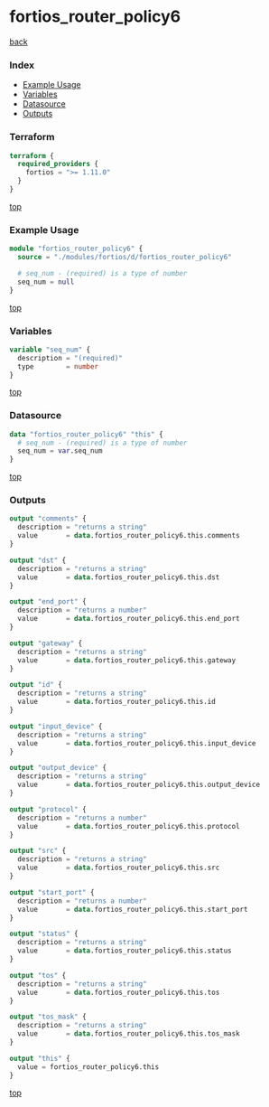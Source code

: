 # fortios_router_policy6

[back](../fortios.md)

### Index

- [Example Usage](#example-usage)
- [Variables](#variables)
- [Datasource](#datasource)
- [Outputs](#outputs)

### Terraform

```terraform
terraform {
  required_providers {
    fortios = ">= 1.11.0"
  }
}
```

[top](#index)

### Example Usage

```terraform
module "fortios_router_policy6" {
  source = "./modules/fortios/d/fortios_router_policy6"

  # seq_num - (required) is a type of number
  seq_num = null
}
```

[top](#index)

### Variables

```terraform
variable "seq_num" {
  description = "(required)"
  type        = number
}
```

[top](#index)

### Datasource

```terraform
data "fortios_router_policy6" "this" {
  # seq_num - (required) is a type of number
  seq_num = var.seq_num
}
```

[top](#index)

### Outputs

```terraform
output "comments" {
  description = "returns a string"
  value       = data.fortios_router_policy6.this.comments
}

output "dst" {
  description = "returns a string"
  value       = data.fortios_router_policy6.this.dst
}

output "end_port" {
  description = "returns a number"
  value       = data.fortios_router_policy6.this.end_port
}

output "gateway" {
  description = "returns a string"
  value       = data.fortios_router_policy6.this.gateway
}

output "id" {
  description = "returns a string"
  value       = data.fortios_router_policy6.this.id
}

output "input_device" {
  description = "returns a string"
  value       = data.fortios_router_policy6.this.input_device
}

output "output_device" {
  description = "returns a string"
  value       = data.fortios_router_policy6.this.output_device
}

output "protocol" {
  description = "returns a number"
  value       = data.fortios_router_policy6.this.protocol
}

output "src" {
  description = "returns a string"
  value       = data.fortios_router_policy6.this.src
}

output "start_port" {
  description = "returns a number"
  value       = data.fortios_router_policy6.this.start_port
}

output "status" {
  description = "returns a string"
  value       = data.fortios_router_policy6.this.status
}

output "tos" {
  description = "returns a string"
  value       = data.fortios_router_policy6.this.tos
}

output "tos_mask" {
  description = "returns a string"
  value       = data.fortios_router_policy6.this.tos_mask
}

output "this" {
  value = fortios_router_policy6.this
}
```

[top](#index)